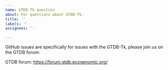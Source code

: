 ```yaml
---
name: GTDB-Tk question
about: For questions about GTDB-Tk.
title: ''
labels: ''
assignees: ''

---
```


GitHub issues are specifically for issues with the GTDB-Tk, please join us on the GTDB forum:

GTDB forum:
https://forum.gtdb.ecogenomic.org/
